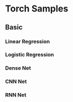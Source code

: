 # Torch Samples

## Basic

### Linear Regression

### Logistic Regression

### Dense Net

### CNN Net

### RNN Net


